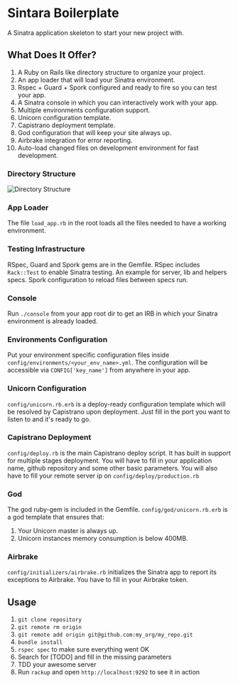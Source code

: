 # Sintara Boilerplate

A Sinatra application skeleton to start your new project with.

## What Does It Offer?

1. A Ruby on Rails like directory structure to organize your project.
2. An app loader that will load your Sinatra environment.
3. Rspec + Guard + Spork configured and ready to fire so you can test your app.
4. A Sinatra console in which you can interactively work with your app.
5. Multiple environments configuration support.
6. Unicorn configuration template.
7. Capistrano deployment template.
8. God configuration that will keep your site always up.
9. Airbrake integration for error reporting.
10. Auto-load changed files on development environment for fast development.

### Directory Structure

![Directory Structure](https://docs.google.com/drawings/d/1OCudHPpik4XHbPQ9v4e_4cD724Se8Alr7aRXtRtbJ-A/pub?w=830&amp;h=1116)

### App Loader

The file `load_app.rb` in the root loads all the files needed to have a working
environment.

### Testing Infrastructure

RSpec, Guard and Spork gems are in the Gemfile.
RSpec includes `Rack::Test` to enable Sinatra testing.
An example for server, lib and helpers specs.
Spork configuration to reload files between specs run.

### Console

Run `./console` from your app root dir to get an IRB in which your Sinatra
environment is already loaded.

### Environments Configuration

Put your environment specific configuration files inside `config/environments/<your_env_name>.yml`.
The configuration will be accessible via `CONFIG['key_name']` from anywhere in your app.

### Unicorn Configuration

`config/unicorn.rb.erb` is a deploy-ready configuration template which will
be resolved by Capistrano upon deployment.
Just fill in the port you want to listen to and it's ready to go.

### Capistrano Deployment

`config/deploy.rb` is the main Capistrano deploy script. It has built in
support for multiple stages deployment.
You will have to fill in your application name, github repository and some
other basic parameters.
You will also have to fill your remote server ip on `config/deploy/production.rb`

### God

The god ruby-gem is included in the Gemfile.
`config/god/unicorn.rb.erb` is a god template that ensures that:
1. Your Unicorn master is always up.
2. Unicorn instances memory consumption is below 400MB.

### Airbrake

`config/initializers/airbrake.rb` initializes the Sinatra app to report its
exceptions to Airbrake.
You have to fill in your Airbrake token.

## Usage

1. `git clone repository`
2. `git remote rm origin`
3. `git remote add origin git@github.com:my_org/my_repo.git`
4. `bundle install`
5. `rspec spec` to make sure everything went OK
6. Search for [TODO] and fill in the missing parameters
7. TDD your awesome server
8. Run `rackup` and open `http://localhost:9292` to see it in action
